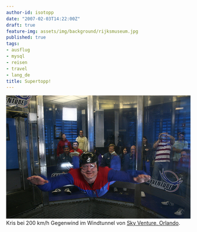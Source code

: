 ```yaml
---
author-id: isotopp
date: "2007-02-03T14:22:00Z"
draft: true
feature-img: assets/img/background/rijksmuseum.jpg
published: true
tags:
- ausflug
- mysql
- reisen
- travel
- lang_de
title: Supertopp!
---
```

<div class="serendipity_imageComment_center" style="width: 500px"><div class="serendipity_imageComment_img"><a class='serendipity_image_link' href='http://www.flickr.com/photos/isotopp/sets/72157594521072261/'><!-- s9ymdb:4213 --><img width='500' height='333'  src="/uploads/kris_in_flight.jpg" alt="" /></a></div><div class="serendipity_imageComment_txt">Kris bei 200 km/h Gegenwind im Windtunnel von <a href="http://www.skyventureorlando.com/">Sky Venture, Orlando</a>.</div></div>
